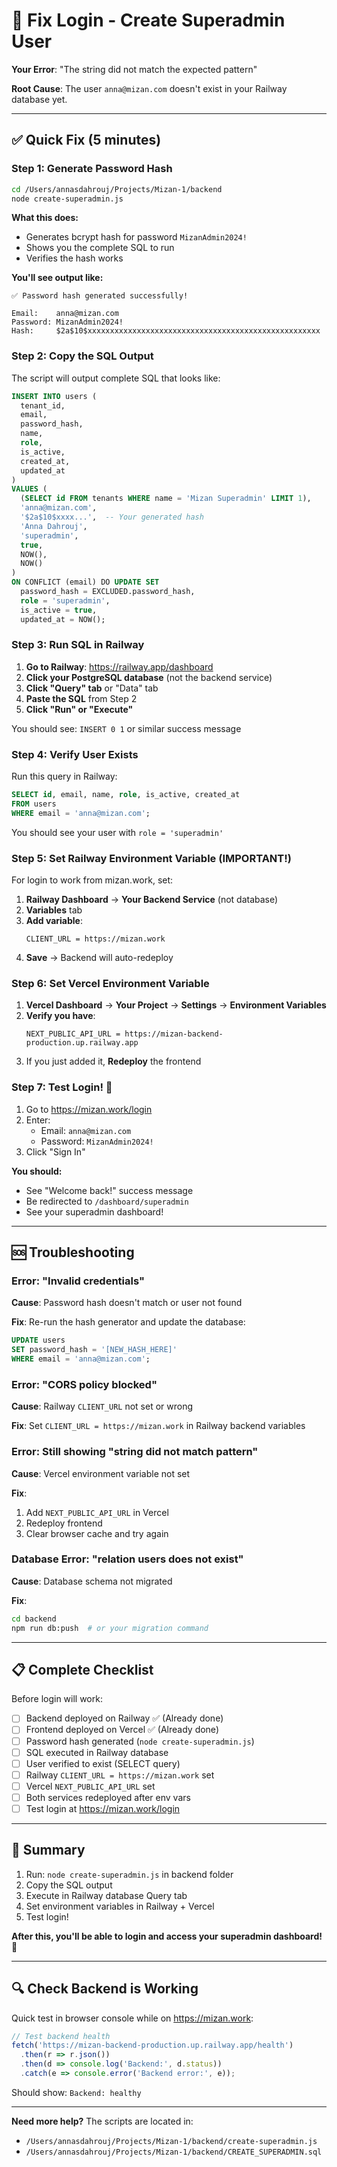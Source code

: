# 🔐 Fix Login - Create Superadmin User

**Your Error**: "The string did not match the expected pattern"

**Root Cause**: The user `anna@mizan.com` doesn't exist in your Railway database yet.

---

## ✅ Quick Fix (5 minutes)

### Step 1: Generate Password Hash

```bash
cd /Users/annasdahrouj/Projects/Mizan-1/backend
node create-superadmin.js
```

**What this does:**
- Generates bcrypt hash for password `MizanAdmin2024!`
- Shows you the complete SQL to run
- Verifies the hash works

**You'll see output like:**
```
✅ Password hash generated successfully!

Email:    anna@mizan.com
Password: MizanAdmin2024!
Hash:     $2a$10$xxxxxxxxxxxxxxxxxxxxxxxxxxxxxxxxxxxxxxxxxxxxxxxxxxxx
```

### Step 2: Copy the SQL Output

The script will output complete SQL that looks like:

```sql
INSERT INTO users (
  tenant_id,
  email,
  password_hash,
  name,
  role,
  is_active,
  created_at,
  updated_at
)
VALUES (
  (SELECT id FROM tenants WHERE name = 'Mizan Superadmin' LIMIT 1),
  'anna@mizan.com',
  '$2a$10$xxxx...',  -- Your generated hash
  'Anna Dahrouj',
  'superadmin',
  true,
  NOW(),
  NOW()
)
ON CONFLICT (email) DO UPDATE SET
  password_hash = EXCLUDED.password_hash,
  role = 'superadmin',
  is_active = true,
  updated_at = NOW();
```

### Step 3: Run SQL in Railway

1. **Go to Railway**: https://railway.app/dashboard
2. **Click your PostgreSQL database** (not the backend service)
3. **Click "Query" tab** or "Data" tab
4. **Paste the SQL** from Step 2
5. **Click "Run" or "Execute"**

You should see: `INSERT 0 1` or similar success message

### Step 4: Verify User Exists

Run this query in Railway:

```sql
SELECT id, email, name, role, is_active, created_at
FROM users
WHERE email = 'anna@mizan.com';
```

You should see your user with `role = 'superadmin'`

### Step 5: Set Railway Environment Variable (IMPORTANT!)

For login to work from mizan.work, set:

1. **Railway Dashboard** → **Your Backend Service** (not database)
2. **Variables** tab
3. **Add variable**:
   ```
   CLIENT_URL = https://mizan.work
   ```
4. **Save** → Backend will auto-redeploy

### Step 6: Set Vercel Environment Variable

1. **Vercel Dashboard** → **Your Project** → **Settings** → **Environment Variables**
2. **Verify you have**:
   ```
   NEXT_PUBLIC_API_URL = https://mizan-backend-production.up.railway.app
   ```
3. If you just added it, **Redeploy** the frontend

### Step 7: Test Login! 🎉

1. Go to https://mizan.work/login
2. Enter:
   - Email: `anna@mizan.com`
   - Password: `MizanAdmin2024!`
3. Click "Sign In"

**You should:**
- See "Welcome back!" success message
- Be redirected to `/dashboard/superadmin`
- See your superadmin dashboard!

---

## 🆘 Troubleshooting

### Error: "Invalid credentials"

**Cause**: Password hash doesn't match or user not found

**Fix**: Re-run the hash generator and update the database:
```sql
UPDATE users
SET password_hash = '[NEW_HASH_HERE]'
WHERE email = 'anna@mizan.com';
```

### Error: "CORS policy blocked"

**Cause**: Railway `CLIENT_URL` not set or wrong

**Fix**: Set `CLIENT_URL = https://mizan.work` in Railway backend variables

### Error: Still showing "string did not match pattern"

**Cause**: Vercel environment variable not set

**Fix**:
1. Add `NEXT_PUBLIC_API_URL` in Vercel
2. Redeploy frontend
3. Clear browser cache and try again

### Database Error: "relation users does not exist"

**Cause**: Database schema not migrated

**Fix**:
```bash
cd backend
npm run db:push  # or your migration command
```

---

## 📋 Complete Checklist

Before login will work:

- [ ] Backend deployed on Railway ✅ (Already done)
- [ ] Frontend deployed on Vercel ✅ (Already done)
- [ ] Password hash generated (`node create-superadmin.js`)
- [ ] SQL executed in Railway database
- [ ] User verified to exist (SELECT query)
- [ ] Railway `CLIENT_URL = https://mizan.work` set
- [ ] Vercel `NEXT_PUBLIC_API_URL` set
- [ ] Both services redeployed after env vars
- [ ] Test login at https://mizan.work/login

---

## 🎯 Summary

1. Run: `node create-superadmin.js` in backend folder
2. Copy the SQL output
3. Execute in Railway database Query tab
4. Set environment variables in Railway + Vercel
5. Test login!

**After this, you'll be able to login and access your superadmin dashboard!** 🚀

---

## 🔍 Check Backend is Working

Quick test in browser console while on https://mizan.work:

```javascript
// Test backend health
fetch('https://mizan-backend-production.up.railway.app/health')
  .then(r => r.json())
  .then(d => console.log('Backend:', d.status))
  .catch(e => console.error('Backend error:', e));
```

Should show: `Backend: healthy`

---

**Need more help?** The scripts are located in:
- `/Users/annasdahrouj/Projects/Mizan-1/backend/create-superadmin.js`
- `/Users/annasdahrouj/Projects/Mizan-1/backend/CREATE_SUPERADMIN.sql`
